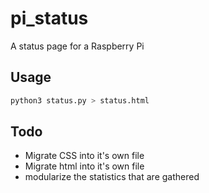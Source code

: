 # pi_status

A status page for a Raspberry Pi

## Usage

````bash
python3 status.py > status.html
````

## Todo

- Migrate CSS into it's own file
- Migrate html into it's own file
- modularize the statistics that are gathered
